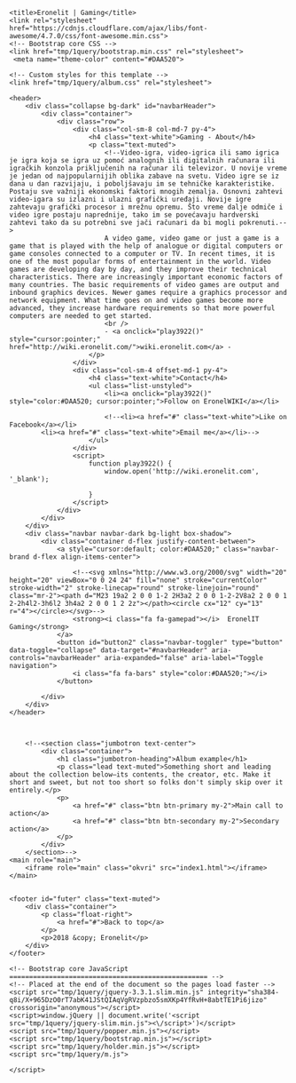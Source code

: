 <!doctype html>
<html lang="en">
<head>
    <meta charset="utf-8">
    <meta name="viewport" content="width=device-width, initial-scale=1, shrink-to-fit=no">
    <meta name="description" content="">
    <meta name="author" content="">
    <link rel="icon" href="http://eronelit.com/logo.ico">

    <title>Eronelit | Gaming</title>
    <link rel="stylesheet" href="https://cdnjs.cloudflare.com/ajax/libs/font-awesome/4.7.0/css/font-awesome.min.css">
    <!-- Bootstrap core CSS -->
    <link href="tmp/1query/bootstrap.min.css" rel="stylesheet">
     <meta name="theme-color" content="#DAA520">

    <!-- Custom styles for this template -->
    <link href="tmp/1query/album.css" rel="stylesheet">
</head>

<body class="body" onkeydown="return false;" onkeypress="return false;" onkeyup="return false;">

    <header>
        <div class="collapse bg-dark" id="navbarHeader">
            <div class="container">
                <div class="row">
                    <div class="col-sm-8 col-md-7 py-4">
                        <h4 class="text-white">Gaming - About</h4>
                        <p class="text-muted">
                            <!--Video-igra, video-igrica ili samo igrica je igra koja se igra uz pomoć analognih ili digitalnih računara ili igračkih konzola priključenih na računar ili televizor. U novije vreme je jedan od najpopularnijih oblika zabave na svetu. Video igre se iz dana u dan razvijaju, i poboljšavaju im se tehničke karakteristike. Postaju sve važniji ekonomski faktori mnogih zemalja. Osnovni zahtevi video-igara su izlazni i ulazni grafički uređaji. Novije igre zahtevaju grafički procesor i mrežnu opremu. Što vreme dalje odmiče i video igre postaju naprednije, tako im se povećavaju hardverski zahtevi tako da su potrebni sve jači računari da bi mogli pokrenuti.-->
                            A video game, video game or just a game is a game that is played with the help of analogue or digital computers or game consoles connected to a computer or TV. In recent times, it is one of the most popular forms of entertainment in the world. Video games are developing day by day, and they improve their technical characteristics. There are increasingly important economic factors of many countries. The basic requirements of video games are output and inbound graphics devices. Newer games require a graphics processor and network equipment. What time goes on and video games become more advanced, they increase hardware requirements so that more powerful computers are needed to get started.
                            <br />
                            - <a onclick="play3922()" style="cursor:pointer;" href="http://wiki.eronelit.com/">wiki.eronelit.com</a> -
                        </p>
                    </div>
                    <div class="col-sm-4 offset-md-1 py-4">
                        <h4 class="text-white">Contact</h4>
                        <ul class="list-unstyled">
                            <li><a onclick="play3922()" style="color:#DAA520; cursor:pointer;">Follow on EronelWIKI</a></li>

                            <!--<li><a href="#" class="text-white">Like on Facebook</a></li>
            <li><a href="#" class="text-white">Email me</a></li>-->
                        </ul>
                    </div>
                    <script>
                        function play3922() {
                            window.open('http://wiki.eronelit.com', '_blank');

                        }
                    </script>
                </div>
            </div>
        </div>
        <div class="navbar navbar-dark bg-light box-shadow">
            <div class="container d-flex justify-content-between">
                <a style="cursor:default; color:#DAA520;" class="navbar-brand d-flex align-items-center">
               
                    <!--<svg xmlns="http://www.w3.org/2000/svg" width="20" height="20" viewBox="0 0 24 24" fill="none" stroke="currentColor" stroke-width="2" stroke-linecap="round" stroke-linejoin="round" class="mr-2"><path d="M23 19a2 2 0 0 1-2 2H3a2 2 0 0 1-2-2V8a2 2 0 0 1 2-2h4l2-3h6l2 3h4a2 2 0 0 1 2 2z"></path><circle cx="12" cy="13" r="4"></circle></svg>-->
                    <strong><i class="fa fa-gamepad"></i>  EronelIT Gaming</strong>
                </a>
                <button id="button2" class="navbar-toggler" type="button" data-toggle="collapse" data-target="#navbarHeader" aria-controls="navbarHeader" aria-expanded="false" aria-label="Toggle navigation">
                    <i class="fa fa-bars" style="color:#DAA520;"></i>
                </button>
               
            </div>
        </div>
    </header>

   

        <!--<section class="jumbotron text-center">
            <div class="container">
                <h1 class="jumbotron-heading">Album example</h1>
                <p class="lead text-muted">Something short and leading about the collection below—its contents, the creator, etc. Make it short and sweet, but not too short so folks don't simply skip over it entirely.</p>
                <p>
                    <a href="#" class="btn btn-primary my-2">Main call to action</a>
                    <a href="#" class="btn btn-secondary my-2">Secondary action</a>
                </p>
            </div>
        </section>-->
    <main role="main">
        <iframe role="main" class="okvri" src="index1.html"></iframe>
    </main>
    

    <footer id="futer" class="text-muted">
        <div class="container">
            <p class="float-right">
                <a href="#">Back to top</a>
            </p>
            <p>2018 &copy; Eronelit</p>
        </div>
    </footer>

    <!-- Bootstrap core JavaScript
    ================================================== -->
    <!-- Placed at the end of the document so the pages load faster -->
    <script src="tmp/1query/jquery-3.3.1.slim.min.js" integrity="sha384-q8i/X+965DzO0rT7abK41JStQIAqVgRVzpbzo5smXKp4YfRvH+8abtTE1Pi6jizo" crossorigin="anonymous"></script>
    <script>window.jQuery || document.write('<script src="tmp/1query/jquery-slim.min.js"><\/script>')</script>
    <script src="tmp/1query/popper.min.js"></script>
    <script src="tmp/1query/bootstrap.min.js"></script>
    <script src="tmp/1query/holder.min.js"></script>
    <script src="tmp/1query/m.js">

    </script>
</body>
</html>

